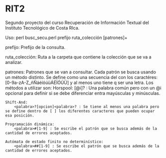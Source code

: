 RIT2
====

Segundo proyecto del curso Recuperación de Información Textual del Instituto Tecnológico de Costa RIca.

Uso:
perl busc_secu.perl prefijo ruta_colección [patrones]+

prefijo:
	Prefijo de la consulta.

ruta_colección:
	Ruta a la carpeta que contiene la colección que se va a analizar.

patrones:
	Patrones que se van a consultar. Cada patrón se busca usando un método distinto.
	Se define <palabra> como una secuencia del con los caractéres: [0-9a-zA-Z_ñÑáéíóúüÁÉÍÓÚÜ] y al menos uno tiene q ser una letra.
	Los métodos a utilizar son:
	Horspool:
		<palabra>[@i]? : Una palabra común pero con un @i opcional para definir si se debe diferenciar entra mayúsculas y minúsculas.

	Shift-And:
		<palabra>?[opcion]<palabra>? : Se tiene al menos una palabra pero se define dentro de [ ] los diferentes caracteres que pueden ocupar esa posición.

	Programación dinámica:
		<palabra>#[1-9] : Se escribe el patrón que se busca además de la cantidad de errores aceptados.

	Autómata de estado finito no determinístico:
		<palabra>##[1-9] : Se escribe el patrón que se busca además de la cantidad de errores aceptados.

